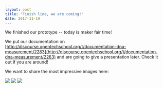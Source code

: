 ```yaml
---
layout: post
title: "Finish line, we are coming!"
date: 2017-11-19
---
```


We finished our prototype -- today is maker fair time!

We put our documentation on 
[http://discourse.opentechschool.org/t/documentation-dna-measurement/2283](http://discourse.opentechschool.org/t/documentation-dna-measurement/2283)
and are going to give a presentation later. Check it out if you are around!

We want to share the most impressive images here:

![](./images/20171118_123241.jpg)
![](./images/20171118_195911.jpg)
![](./images/20171118_195810.jpg)
